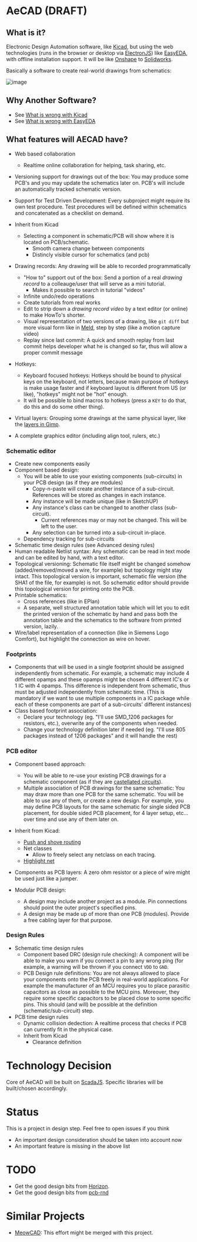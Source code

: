 # AeCAD (DRAFT)

## What is it?

Electronic Design Automation software, like [Kicad](http://kicad-pcb.org/), but using the web technologies (runs in the browser or desktop via [ElectronJS](https://electronjs.org/)) like [EasyEDA](https://easyeda.com/), with offline installation support. It will be like [Onshape](https://www.onshape.com/) to [Solidworks](http://www.solidworks.com/).

Basically a software to create real-world drawings from schematics:

![image](https://user-images.githubusercontent.com/6639874/33883344-862bcbd6-df4c-11e7-84c9-7a077be731a9.png)

## Why Another Software?

- See [What is wrong with Kicad](./problems-with-others.md#what-is-wrong-with-kicad)
- See [What is wrong with EasyEDA](./problems-with-others.md#what-is-wrong-with-easyeda)

## What features will AECAD have?

- Web based collaboration
  - Realtime online collaboration for helping, task sharing, etc.
- Versioning support for drawings out of the box: You may produce some PCB's and you may update the schematics later on. PCB's will include an automatically tracked schematic version.
- Support for Test Driven Development: Every subproject might require its own test procedure. Test procedures will be defined within schematics and concatenated as a checklist on demand. 
- Inherit from Kicad 
  - Selecting a component in schematic/PCB will show where it is located on PCB/schematic.
    - Smooth camera change between components
    - Distincly visible cursor for schematics (and pcb)
- Drawing records: Any drawing will be able to recorded programmatically
  - "How to" support out of the box: Send a portion of a real *drawing record* to a colleauge/user that will serve as a mini tutorial. 
    - Makes it possible to search in tutorial "videos"
  - Infinite undo/redo operations
  - Create tutorials from real works
  - Edit to strip down a *drawing record video* by a text editor (or online) to make HowTo's shorter.
  - Visual representation of two versions of a drawing, like `git diff` but more visual form like in [Meld](https://user-images.githubusercontent.com/6639874/34307383-f1242316-e758-11e7-8f10-ec4fb162899b.png), step by step (like a motion capture video)
  - Replay since last commit: A quick and smooth replay from last commit helps developer what he is changed so far, thus will allow a proper commit message

- Hotkeys: 
  - Keyboard focused hotkeys: Hotkeys should be bound to physical keys on the keyboard, not letters, because main purpose of hotkeys is make usage faster and if keyboard layout is different from US (or like), "hotkeys" might not be "hot" enough. 
  - It will be possible to bind macros to hotkeys (press a `KEY` to do that, do this and do some other thing).
- Virtual layers: Grouping some drawings at the same physical layer, like the [layers in Gimp](https://user-images.githubusercontent.com/6639874/34307018-2d156fc6-e757-11e7-8ceb-582ee74d99af.png).
- A complete graphics editor (including align tool, rulers, etc.)

### Schematic editor 
- Create new components easily 
- Component based design: 
  - You will be able to use your existing components (sub-circuits) in your PCB design (as if they are modules)
    - Copy-n-paste will create another instance of a sub-circuit. References will be stored as changes in each instance.
    - Any instance will be made unique (like in SketchUP)
    - Any instance's class can be changed to another class (sub-circuit).
      - Current references may or may not be changed. This will be left to the user.
    - Any selection can be turned into a sub-circuit in-place.
  - Dependency tracking for sub-circuits 
- Schematic time design rules (see Advanced desing rules)
- Human readable Netlist syntax: Any schematic can be read in text mode and can be edited by hand, with a text editor.
- Topological versioning: Schematic file itself might be changed somehow (added/removed/moved a wire, for example) but topology might stay intact. This topological version is important, schematic file version (the SHA1 of the file, for example) is not. So schematic editor should provide this topological version for printing onto the PCB. 
- Printable schematics:
  - Cross references (like in EPlan)
  - A separate, well structured annotation table which will let you to edit the printed version of the schematic by hand and pass both the annotation table and the schematics to the software from printed version, lazily.
- Wire/label representation of a connection (like in Siemens Logo Comfort), but highlight the connection as wire on hover.

### Footprints

- Components that will be used in a single footprint should be assigned independently from schematic. For example, a schematic may include 4 different opamps and these opamps might be chosen 4 different IC's or 1 IC with 4 opamps. This difference is independent from schematic, thus must be adjusted independently from schematic time. (This is mandatory if we want to use multiple components in a IC package while each of these components are part of a sub-circuits' different instances)
- Class based footprint association: 
  - Declare your technology (eg. "I'll use SMD_1206 packages for resistors, etc.), overwrite any of the components when needed.
  - Change your technology definition later if needed (eg. "I'll use 805 packages instead of 1206 packages" and it will handle the rest)



### PCB editor 
- Component based approach: 
  - You will be able to re-use your existing PCB drawings for a schematic component (as if they are [castellated circuits](https://user-images.githubusercontent.com/6639874/34306391-e57154d0-e753-11e7-8079-a435ea0059cb.png)).
  - Multiple association of PCB drawings for the same schematic: You may draw more than one PCB for the same schematic. You will be able to use any of them, or create a new design. For example, you may define PCB layouts for the same schematic for single sided PCB placement, for double sided PCB placement, for 4 layer setup, etc... over time and use any of them later on. 

- Inherit from Kicad: 
  - [Push and shove routing](https://www.youtube.com/watch?v=kzro0Jc70xI)
  - Net classes 
    - Allow to freely select any netclass on each tracing. 
  - [Highlight net](https://github.com/ceremcem/aeda/issues/2)
- Components as PCB layers: A zero ohm resistor or a piece of wire might be used just like a jumper. 
- Modular PCB design: 
  - A design may include another project as a module. Pin connections should point the outer project's specified pins. 
  - A design may be made up of more than one PCB (modules). Provide a free cabling layer for that purpose.

### Design Rules 

- Schematic time design rules 
  - Component based DRC (design rule checking): A component will be able to make you warn if you connect a pin to any wrong ping (for example, a warning will be thrown if you connect `VDD` to `GND`.
  - PCB Design rule definitions: You are not always allowed to place your components onto the PCB freely in real-world applications. For example the manufacturer of an MCU requires you to place parasitic capacitors as close as possible to the MCU pins. Moreover, they require some specific capacitors to be placed close to some specific pins. This should (and will) be possible at the definition (schematic/sub-circuit) step.
- PCB time design rules 
  - Dynamic collision dedection: A realtime process that checks if PCB can currently fit in the physical case. 
  - Inherit from Kicad 
    - Clearance definition 


# Technology Decision

Core of AeCAD will be built on [ScadaJS](https://github.com/aktos-io/scada.js). Specific libraries will be built/chosen accordingly.

# Status

This is a project in design step. Feel free to open issues if you think 

* An important design consideration should be taken into account now
* An important feature is missing in the above list 

# TODO

* Get the good design bits from [Horizon](https://github.com/carrotIndustries/horizon/wiki/Feature-overview).
* Get the good design bits from [pcb-rnd](http://repo.hu/projects/pcb-rnd/index.html)

# Similar Projects 

* [MeowCAD](https://meowcad.com): This effort might be merged with this project.
  
